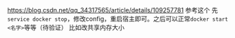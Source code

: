 https://blog.csdn.net/qq_34317565/article/details/109257781
参考这个
先`service docker stop`，修改config，重启宿主即可。之后可以正常`docker start <名字>`等等（待验证）
比如改共享内存大小